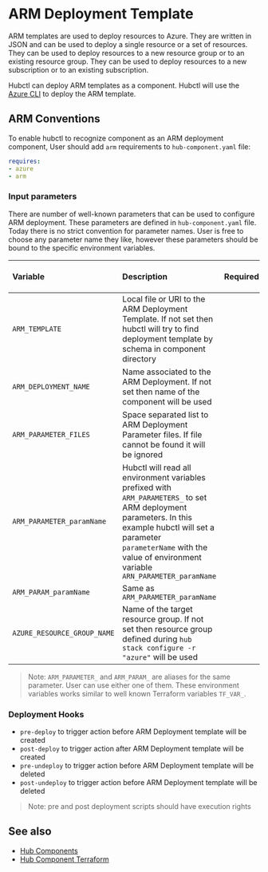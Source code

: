 # ARM Deployment Template

ARM templates are used to deploy resources to Azure. They are written in JSON and can be used to deploy a single resource or a set of resources. They can be used to deploy resources to a new resource group or to an existing resource group. They can be used to deploy resources to a new subscription or to an existing subscription.

Hubctl can deploy ARM templates as a component. Hubctl will use the [Azure CLI](https://docs.microsoft.com/en-us/cli/azure/install-azure-cli?view=azure-cli-latest) to deploy the ARM template.

## ARM Conventions

To enable hubctl to recognize component as an ARM deployment component, User should add `arm` requirements to `hub-component.yaml` file:

```yaml
requires:
- azure
- arm
```

### Input parameters

There are number of well-known parameters that can be used to configure ARM deployment. These parameters are defined in `hub-component.yaml` file. Today there is no strict convention for parameter names. User is free to choose any parameter name they like, however these parameters should be bound to the specific environment variables.

| Variable   | Description | Required | Passed from `.env`
| :-------- | :-------- | :-: | :--:
| `ARM_TEMPLATE` | Local file or URI to the ARM Deployment Template. If not set then hubctl will try to find deployment template by schema in component directory | | |
| `ARM_DEPLOYMENT_NAME` | Name associated to the ARM Deployment. If not set then name of the component will be used | | |
| `ARM_PARAMETER_FILES` | Space separated list to ARM Deployment Parameter files. If file cannot be found it will be ignored | | |
| `ARM_PARAMETER_paramName` | Hubctl will read all environment variables prefixed with `ARM_PARAMETERS_` to set ARM deployment parameters. In this example hubctl will set a parameter `parameterName` with the value of environment variable `ARN_PARAMETER_paramName` | | |
| `ARM_PARAM_paramName` | Same as `ARM_PARAMETER_paramName` | | |
| `AZURE_RESOURCE_GROUP_NAME` | Name of the target resource group. If not set then resource group defined during `hub stack configure -r "azure"` will be used | | |

> Note: `ARM_PARAMETER_` and `ARM_PARAM_` are aliases for the same parameter. User can use either one of them. These environment variables works similar to well known Terraform variables `TF_VAR_`.

### Deployment Hooks

* `pre-deploy` to trigger action before ARM Deployment template will be created
* `post-deploy` to trigger action after ARM Deployment template will be created
* `pre-undeploy` to trigger action before ARM Deployment template will be deleted
* `post-undeploy` to trigger action before ARM Deployment template will be deleted

> Note: pre and post deployment scripts should have execution rights

## See also

* [Hub Components](../)
* [Hub Component Terraform](../terraform)
